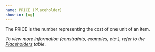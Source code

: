 ```yaml
---
name: PRICE (Placeholder)
show-in: [ug]
---
```

<!-- Make sure this is kept the same as the table cell entry. -->
The PRICE is the number representing the cost of one unit of an item.

_To view more information (constraints, examples, etc.), refer to the [Placeholders](#placeholders) table._
